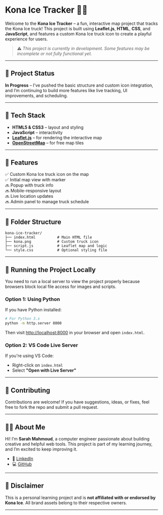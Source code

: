 # Kona Ice Tracker 🚚🍧

Welcome to the **Kona Ice Tracker** – a fun, interactive map project that tracks the Kona Ice truck! This project is built using **Leaflet.js**, **HTML**, **CSS**, and **JavaScript**, and features a custom Kona Ice truck icon to create a playful experience for users.

> ⚠️ _This project is currently in development. Some features may be incomplete or not fully functional yet._

---

## 🚧 Project Status

**In Progress** – I’ve pushed the basic structure and custom icon integration, and I’m continuing to build more features like live tracking, UI improvements, and scheduling.

---

## 🔧 Tech Stack

- **HTML5 & CSS3** – layout and styling  
- **JavaScript** – interactivity  
- **[Leaflet.js](https://leafletjs.com/)** – for rendering the interactive map  
- **[OpenStreetMap](https://www.openstreetmap.org/)** – for free map tiles

---

## 🎯 Features

✅ Custom Kona Ice truck icon on the map  
✅ Initial map view with marker  
🔜 Popup with truck info  
🔜 Mobile-responsive layout  
🔜 Live location updates  
🔜 Admin panel to manage truck schedule  

---

## 📁 Folder Structure

```
kona-ice-tracker/
├── index.html          # Main HTML file
├── kona.png            # Custom truck icon
├── script.js           # Leaflet map and logic
└── style.css           # Optional styling file
```

---

## 🚀 Running the Project Locally

You need to run a local server to view the project properly because browsers block local file access for images and scripts.

### Option 1: Using Python

If you have Python installed:

```bash
# For Python 3.x
python -m http.server 8000
```

Then visit [http://localhost:8000](http://localhost:8000) in your browser and open `index.html`.

### Option 2: VS Code Live Server

If you're using VS Code:
- Right-click on `index.html`
- Select **"Open with Live Server"**

---

## 🤝 Contributing

Contributions are welcome! If you have suggestions, ideas, or fixes, feel free to fork the repo and submit a pull request.

---

## 🙋‍♀️ About Me

Hi! I’m **Sarah Mahmoud**, a computer engineer passionate about building creative and helpful web tools. This project is part of my learning journey, and I’m excited to keep improving it.

- 💼 [LinkedIn](https://www.linkedin.com/in/sarah-mahmoud)  
- 💻 [GitHub](https://github.com/sarah-mahmoud)

---

## 📌 Disclaimer

This is a personal learning project and is **not affiliated with or endorsed by Kona Ice**. All brand assets belong to their respective owners.

---
